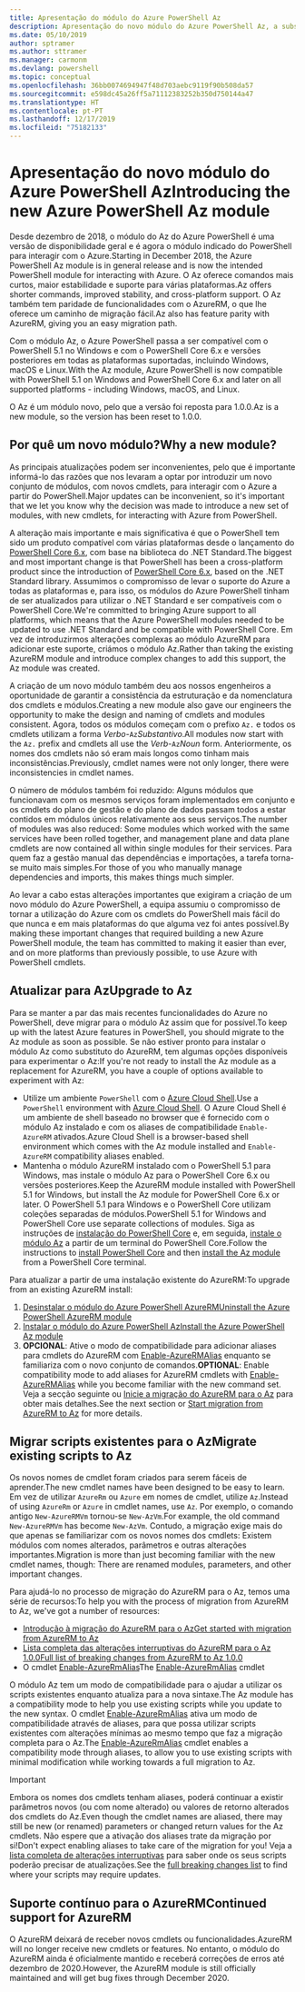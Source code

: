 ```yaml
---
title: Apresentação do módulo do Azure PowerShell Az
description: Apresentação do novo módulo do Azure PowerShell Az, a substituição do módulo AzureRM.
ms.date: 05/10/2019
author: sptramer
ms.author: sttramer
ms.manager: carmonm
ms.devlang: powershell
ms.topic: conceptual
ms.openlocfilehash: 36bb0074694947f48d703aebc9119f90b508da57
ms.sourcegitcommit: e598dc45a26ff5a71112383252b350d750144a47
ms.translationtype: HT
ms.contentlocale: pt-PT
ms.lasthandoff: 12/17/2019
ms.locfileid: "75182133"
---
```

# <a name="introducing-the-new-azure-powershell-az-module"></a><span data-ttu-id="0e10c-103">Apresentação do novo módulo do Azure PowerShell Az</span><span class="sxs-lookup"><span data-stu-id="0e10c-103">Introducing the new Azure PowerShell Az module</span></span>

<span data-ttu-id="0e10c-104">Desde dezembro de 2018, o módulo do Az do Azure PowerShell é uma versão de disponibilidade geral e é agora o módulo indicado do PowerShell para interagir com o Azure.</span><span class="sxs-lookup"><span data-stu-id="0e10c-104">Starting in December 2018, the Azure PowerShell Az module is in general release and is now the intended PowerShell module for interacting with Azure.</span></span> <span data-ttu-id="0e10c-105">O Az oferece comandos mais curtos, maior estabilidade e suporte para várias plataformas.</span><span class="sxs-lookup"><span data-stu-id="0e10c-105">Az offers shorter commands, improved stability, and cross-platform support.</span></span> <span data-ttu-id="0e10c-106">O Az também tem paridade de funcionalidades com o AzureRM, o que lhe oferece um caminho de migração fácil.</span><span class="sxs-lookup"><span data-stu-id="0e10c-106">Az also has feature parity with AzureRM, giving you an easy migration path.</span></span>

<span data-ttu-id="0e10c-107">Com o módulo Az, o Azure PowerShell passa a ser compatível com o PowerShell 5.1 no Windows e com o PowerShell Core 6.x e versões posteriores em todas as plataformas suportadas, incluindo Windows, macOS e Linux.</span><span class="sxs-lookup"><span data-stu-id="0e10c-107">With the Az module, Azure PowerShell is now compatible with PowerShell 5.1 on Windows and PowerShell Core 6.x and later on all supported platforms - including Windows, macOS, and Linux.</span></span>

<span data-ttu-id="0e10c-108">O Az é um módulo novo, pelo que a versão foi reposta para 1.0.0.</span><span class="sxs-lookup"><span data-stu-id="0e10c-108">Az is a new module, so the version has been reset to 1.0.0.</span></span>

## <a name="why-a-new-module"></a><span data-ttu-id="0e10c-109">Por quê um novo módulo?</span><span class="sxs-lookup"><span data-stu-id="0e10c-109">Why a new module?</span></span>

<span data-ttu-id="0e10c-110">As principais atualizações podem ser inconvenientes, pelo que é importante informá-lo das razões que nos levaram a optar por introduzir um novo conjunto de módulos, com novos cmdlets, para interagir com o Azure a partir do PowerShell.</span><span class="sxs-lookup"><span data-stu-id="0e10c-110">Major updates can be inconvenient, so it's important that we let you know why the decision was made to introduce a new set of modules, with new cmdlets, for interacting with Azure from PowerShell.</span></span>

<span data-ttu-id="0e10c-111">A alteração mais importante e mais significativa é que o PowerShell tem sido um produto compatível com várias plataformas desde o lançamento do [PowerShell Core 6.x](/powershell/scripting/overview), com base na biblioteca do .NET Standard.</span><span class="sxs-lookup"><span data-stu-id="0e10c-111">The biggest and most important change is that PowerShell has been a cross-platform product since the introduction of [PowerShell Core 6.x](/powershell/scripting/overview), based on the .NET Standard library.</span></span>
<span data-ttu-id="0e10c-112">Assumimos o compromisso de levar o suporte do Azure a todas as plataformas e, para isso, os módulos do Azure PowerShell tinham de ser atualizados para utilizar o .NET Standard e ser compatíveis com o PowerShell Core.</span><span class="sxs-lookup"><span data-stu-id="0e10c-112">We're committed to bringing Azure support to all platforms, which means that the Azure PowerShell modules needed to be updated to use .NET Standard and be compatible with PowerShell Core.</span></span> <span data-ttu-id="0e10c-113">Em vez de introduzirmos alterações complexas ao módulo AzureRM para adicionar este suporte, criámos o módulo Az.</span><span class="sxs-lookup"><span data-stu-id="0e10c-113">Rather than taking the existing AzureRM module and introduce complex changes to add this support, the Az module was created.</span></span>

<span data-ttu-id="0e10c-114">A criação de um novo módulo também deu aos nossos engenheiros a oportunidade de garantir a consistência da estruturação e da nomenclatura dos cmdlets e módulos.</span><span class="sxs-lookup"><span data-stu-id="0e10c-114">Creating a new module also gave our engineers the opportunity to make the design and naming of cmdlets and modules consistent.</span></span> <span data-ttu-id="0e10c-115">Agora, todos os módulos começam com o prefixo `Az.` e todos os cmdlets utilizam a forma _Verbo_-`Az`_Substantivo_.</span><span class="sxs-lookup"><span data-stu-id="0e10c-115">All modules now start with the `Az.` prefix and cmdlets all use the _Verb_-`Az`_Noun_ form.</span></span> <span data-ttu-id="0e10c-116">Anteriormente, os nomes dos cmdlets não só eram mais longos como tinham mais inconsistências.</span><span class="sxs-lookup"><span data-stu-id="0e10c-116">Previously, cmdlet names were not only longer, there were inconsistencies in cmdlet names.</span></span>

<span data-ttu-id="0e10c-117">O número de módulos também foi reduzido: Alguns módulos que funcionavam com os mesmos serviços foram implementados em conjunto e os cmdlets do plano de gestão e do plano de dados passam todos a estar contidos em módulos únicos relativamente aos seus serviços.</span><span class="sxs-lookup"><span data-stu-id="0e10c-117">The number of modules was also reduced: Some modules which worked with the same services have been rolled together, and management plane and data plane cmdlets are now contained all within single modules for their services.</span></span> <span data-ttu-id="0e10c-118">Para quem faz a gestão manual das dependências e importações, a tarefa torna-se muito mais simples.</span><span class="sxs-lookup"><span data-stu-id="0e10c-118">For those of you who manually manage dependencies and imports, this makes things much simpler.</span></span>

<span data-ttu-id="0e10c-119">Ao levar a cabo estas alterações importantes que exigiram a criação de um novo módulo do Azure PowerShell, a equipa assumiu o compromisso de tornar a utilização do Azure com os cmdlets do PowerShell mais fácil do que nunca e em mais plataformas do que alguma vez foi antes possível.</span><span class="sxs-lookup"><span data-stu-id="0e10c-119">By making these important changes that required building a new Azure PowerShell module, the team has committed to making it easier than ever, and on more platforms than previously possible, to use Azure with PowerShell cmdlets.</span></span>

## <a name="upgrade-to-az"></a><span data-ttu-id="0e10c-120">Atualizar para Az</span><span class="sxs-lookup"><span data-stu-id="0e10c-120">Upgrade to Az</span></span>

<span data-ttu-id="0e10c-121">Para se manter a par das mais recentes funcionalidades do Azure no PowerShell, deve migrar para o módulo Az assim que for possível.</span><span class="sxs-lookup"><span data-stu-id="0e10c-121">To keep up with the latest Azure features in PowerShell, you should migrate to the Az module as soon as possible.</span></span> <span data-ttu-id="0e10c-122">Se não estiver pronto para instalar o módulo Az como substituto do AzureRM, tem algumas opções disponíveis para experimentar o Az:</span><span class="sxs-lookup"><span data-stu-id="0e10c-122">If you're not ready to install the Az module as a replacement for AzureRM, you have a couple of options available to experiment with Az:</span></span>

* <span data-ttu-id="0e10c-123">Utilize um ambiente `PowerShell` com o [Azure Cloud Shell](https://docs.microsoft.com/azure/cloud-shell/overview).</span><span class="sxs-lookup"><span data-stu-id="0e10c-123">Use a `PowerShell` environment with [Azure Cloud Shell](https://docs.microsoft.com/azure/cloud-shell/overview).</span></span>
  <span data-ttu-id="0e10c-124">O Azure Cloud Shell é um ambiente de shell baseado no browser que é fornecido com o módulo Az instalado e com os aliases de compatibilidade `Enable-AzureRM` ativados.</span><span class="sxs-lookup"><span data-stu-id="0e10c-124">Azure Cloud Shell is a browser-based shell environment which comes with the Az module installed and `Enable-AzureRM` compatibility aliases enabled.</span></span>
* <span data-ttu-id="0e10c-125">Mantenha o módulo AzureRM instalado com o PowerShell 5.1 para Windows, mas instale o módulo Az para o PowerShell Core 6.x ou versões posteriores.</span><span class="sxs-lookup"><span data-stu-id="0e10c-125">Keep the AzureRM module installed with PowerShell 5.1 for Windows, but install the Az module for PowerShell Core 6.x or later.</span></span> <span data-ttu-id="0e10c-126">O PowerShell 5.1 para Windows e o PowerShell Core utilizam coleções separadas de módulos.</span><span class="sxs-lookup"><span data-stu-id="0e10c-126">PowerShell 5.1 for Windows and PowerShell Core use separate collections of modules.</span></span> <span data-ttu-id="0e10c-127">Siga as instruções de [instalação do PowerShell Core](/powershell/scripting/install/installing-powershell-core-on-windows) e, em seguida, [instale o módulo Az](install-az-ps.md) a partir de um terminal do PowerShell Core.</span><span class="sxs-lookup"><span data-stu-id="0e10c-127">Follow the instructions to [install PowerShell Core](/powershell/scripting/install/installing-powershell-core-on-windows) and then [install the Az module](install-az-ps.md) from a PowerShell Core terminal.</span></span>

<span data-ttu-id="0e10c-128">Para atualizar a partir de uma instalação existente do AzureRM:</span><span class="sxs-lookup"><span data-stu-id="0e10c-128">To upgrade from an existing AzureRM install:</span></span>

1. [<span data-ttu-id="0e10c-129">Desinstalar o módulo do Azure PowerShell AzureRM</span><span class="sxs-lookup"><span data-stu-id="0e10c-129">Uninstall the Azure PowerShell AzureRM module</span></span>](/powershell/azure/uninstall-az-ps#uninstall-the-azurerm-module)
2. [<span data-ttu-id="0e10c-130">Instalar o módulo do Azure PowerShell Az</span><span class="sxs-lookup"><span data-stu-id="0e10c-130">Install the Azure PowerShell Az module</span></span>](install-az-ps.md)
3. <span data-ttu-id="0e10c-131">__OPCIONAL__: Ative o modo de compatibilidade para adicionar aliases para cmdlets do AzureRM com [Enable-AzureRMAlias](/powershell/module/az.accounts/enable-azurermalias) enquanto se familiariza com o novo conjunto de comandos.</span><span class="sxs-lookup"><span data-stu-id="0e10c-131">__OPTIONAL__: Enable compatibility mode to add aliases for AzureRM cmdlets with [Enable-AzureRMAlias](/powershell/module/az.accounts/enable-azurermalias) while you become familiar with the new command set.</span></span> <span data-ttu-id="0e10c-132">Veja a secção seguinte ou [Inicie a migração do AzureRM para o Az](migrate-from-azurerm-to-az.md) para obter mais detalhes.</span><span class="sxs-lookup"><span data-stu-id="0e10c-132">See the next section or [Start migration from AzureRM to Az](migrate-from-azurerm-to-az.md) for more details.</span></span>

## <a name="migrate-existing-scripts-to-az"></a><span data-ttu-id="0e10c-133">Migrar scripts existentes para o Az</span><span class="sxs-lookup"><span data-stu-id="0e10c-133">Migrate existing scripts to Az</span></span>

<span data-ttu-id="0e10c-134">Os novos nomes de cmdlet foram criados para serem fáceis de aprender.</span><span class="sxs-lookup"><span data-stu-id="0e10c-134">The new cmdlet names have been designed to be easy to learn.</span></span> <span data-ttu-id="0e10c-135">Em vez de utilizar `AzureRm` ou `Azure` em nomes de cmdlet, utilize `Az`.</span><span class="sxs-lookup"><span data-stu-id="0e10c-135">Instead of using `AzureRm` or `Azure` in cmdlet names, use `Az`.</span></span> <span data-ttu-id="0e10c-136">Por exemplo, o comando antigo `New-AzureRMVm` tornou-se `New-AzVm`.</span><span class="sxs-lookup"><span data-stu-id="0e10c-136">For example, the old command `New-AzureRMVm` has become `New-AzVm`.</span></span>
<span data-ttu-id="0e10c-137">Contudo, a migração exige mais do que apenas se familiarizar com os novos nomes dos cmdlets: Existem módulos com nomes alterados, parâmetros e outras alterações importantes.</span><span class="sxs-lookup"><span data-stu-id="0e10c-137">Migration is more than just becoming familiar with the new cmdlet names, though: There are renamed modules, parameters, and other important changes.</span></span>

<span data-ttu-id="0e10c-138">Para ajudá-lo no processo de migração do AzureRM para o Az, temos uma série de recursos:</span><span class="sxs-lookup"><span data-stu-id="0e10c-138">To help you with the process of migration from AzureRM to Az, we've got a number of resources:</span></span>

* [<span data-ttu-id="0e10c-139">Introdução à migração do AzureRM para o Az</span><span class="sxs-lookup"><span data-stu-id="0e10c-139">Get started with migration from AzureRM to Az</span></span>](migrate-from-azurerm-to-az.md)
* [<span data-ttu-id="0e10c-140">Lista completa das alterações interruptivas do AzureRM para o Az 1.0.0</span><span class="sxs-lookup"><span data-stu-id="0e10c-140">Full list of breaking changes from AzureRM to Az 1.0.0</span></span>](migrate-az-1.0.0.md)
* <span data-ttu-id="0e10c-141">O cmdlet [Enable-AzureRmAlias](/powershell/module/az.accounts/enable-azurermalias)</span><span class="sxs-lookup"><span data-stu-id="0e10c-141">The [Enable-AzureRmAlias](/powershell/module/az.accounts/enable-azurermalias) cmdlet</span></span>

<span data-ttu-id="0e10c-142">O módulo Az tem um modo de compatibilidade para o ajudar a utilizar os scripts existentes enquanto atualiza para a nova sintaxe.</span><span class="sxs-lookup"><span data-stu-id="0e10c-142">The Az module has a compatibility mode to help you use existing scripts while you update to the new syntax.</span></span> <span data-ttu-id="0e10c-143">O cmdlet [Enable-AzureRmAlias](/powershell/module/az.accounts/enable-azurermalias) ativa um modo de compatibilidade através de aliases, para que possa utilizar scripts existentes com alterações mínimas ao mesmo tempo que faz a migração completa para o Az.</span><span class="sxs-lookup"><span data-stu-id="0e10c-143">The [Enable-AzureRmAlias](/powershell/module/az.accounts/enable-azurermalias) cmdlet enables a compatibility mode through aliases, to allow you to use existing scripts with minimal modification while working towards a full migration to Az.</span></span>

> [!IMPORTANT]
> <span data-ttu-id="0e10c-144">Embora os nomes dos cmdlets tenham aliases, poderá continuar a existir parâmetros novos (ou com nome alterado) ou valores de retorno alterados dos cmdlets do Az.</span><span class="sxs-lookup"><span data-stu-id="0e10c-144">Even though the cmdlet names are aliased, there may still be new (or renamed) parameters or changed return values for the Az cmdlets.</span></span> <span data-ttu-id="0e10c-145">Não espere que a ativação dos aliases trate da migração por si!</span><span class="sxs-lookup"><span data-stu-id="0e10c-145">Don't expect enabling aliases to take care of the migration for you!</span></span> <span data-ttu-id="0e10c-146">Veja a [lista completa de alterações interruptivas](migrate-az-1.0.0.md) para saber onde os seus scripts poderão precisar de atualizações.</span><span class="sxs-lookup"><span data-stu-id="0e10c-146">See the [full breaking changes list](migrate-az-1.0.0.md) to find where your scripts may require updates.</span></span>

## <a name="continued-support-for-azurerm"></a><span data-ttu-id="0e10c-147">Suporte contínuo para o AzureRM</span><span class="sxs-lookup"><span data-stu-id="0e10c-147">Continued support for AzureRM</span></span>

<span data-ttu-id="0e10c-148">O AzureRM deixará de receber novos cmdlets ou funcionalidades.</span><span class="sxs-lookup"><span data-stu-id="0e10c-148">AzureRM will no longer receive new cmdlets or features.</span></span> <span data-ttu-id="0e10c-149">No entanto, o módulo do AzureRM ainda é oficialmente mantido e receberá correções de erros até dezembro de 2020.</span><span class="sxs-lookup"><span data-stu-id="0e10c-149">However, the AzureRM module is still officially maintained and will get bug fixes through December 2020.</span></span>
